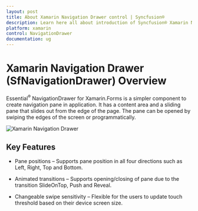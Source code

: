 ```yaml
---
layout: post
title: About Xamarin Navigation Drawer control | Syncfusion®
description: Learn here all about introduction of Syncfusion® Xamarin Navigation Drawer (SfNavigationDrawer) control, its elements and more.
platform: xamarin
control: NavigationDrawer
documentation: ug
---
```


# Xamarin Navigation Drawer (SfNavigationDrawer) Overview

Essential<sup>®</sup> NavigationDrawer for Xamarin.Forms is a simpler component to create navigation pane in application. It has a content area and a sliding pane that slides out from the edge of the page. The pane can be opened by swiping the edges of the screen or programmatically.

![Xamarin Navigation Drawer](images/NavigationDrawer.png)

## Key Features

* Pane positions – Supports pane position in all four directions such as Left, Right, Top and Bottom. 

* Animated transitions – Supports opening/closing of pane due to the transition SlideOnTop, Push and Reveal.

* Changeable swipe sensitivity – Flexible for the users to update touch threshold based on their device screen size.